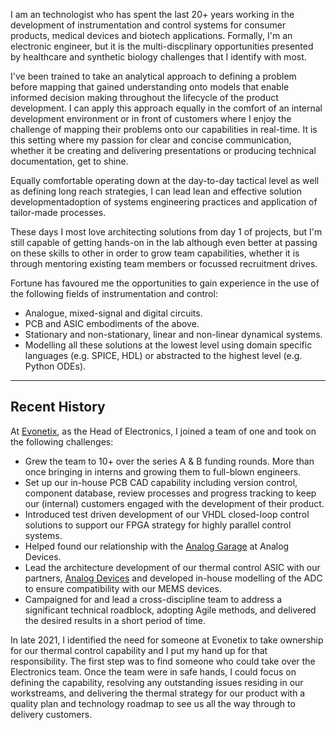 I am an technologist who has spent the last 20+ years working in the development of instrumentation and control systems for consumer products, medical devices and biotech applications. Formally, I'm an electronic engineer, but it is the multi-discplinary opportunities presented by healthcare and synthetic biology challenges that I identify with most.

I've been trained to take an analytical approach to defining a problem before mapping that gained understanding onto models that enable informed decision making throughout the lifecycle of the product development. I can apply this approach equally in the comfort of an internal development environment or in front of customers where I enjoy the challenge of mapping their problems onto our capabilities in real-time. It is this setting where my passion for clear and concise communication, whether it be creating and delivering presentations or producing technical documentation, get to shine.

Equally comfortable operating down at the day-to-day tactical level as well as defining long reach strategies, I can lead lean and effective solution developmentadoption of systems engineering practices and application of tailor-made processes.

These days I most love architecting solutions from day 1 of projects, but I'm still capable of getting hands-on in the lab although even better at passing on these skills to other in order to grow team capabilities, whether it is through mentoring existing team members or focussed recruitment drives.

Fortune has favoured me the opportunities to gain experience in the use of the following fields of instrumentation and control:
* Analogue, mixed-signal and digital circuits.
* PCB and ASIC embodiments of the above.
* Stationary and non-stationary, linear and non-linear dynamical systems.
* Modelling all these solutions at the lowest level using domain specific languages (e.g. SPICE, HDL) or abstracted to the highest level (e.g. Python ODEs).

---
## Recent History

At [Evonetix][evo], as the Head of Electronics, I joined a team of one and took on the following challenges:
* Grew the team to 10+ over the series A & B funding rounds. More than once bringing in interns and growing them to full-blown engineers.
* Set up our in-house PCB CAD capability including version control, component database, review processes and progress tracking to keep our (internal) customers engaged with the development of their product.
* Introduced test driven development of our VHDL closed-loop control solutions to support our FPGA strategy for highly parallel control systems.
* Helped found our relationship with the [Analog Garage][garage] at Analog Devices.
* Lead the architecture development of our thermal control ASIC with our partners, [Analog Devices][adi] and developed in-house modelling of the ADC to ensure compatibility with our MEMS devices.
* Campaigned for and lead a cross-discipline team to address a significant technical roadblock, adopting Agile methods, and delivered the desired results in a short period of time.

In late 2021, I identified the need for someone at Evonetix to take ownership for our thermal control capability and I put my hand up for that responsibility. The first step was to find someone who could take over the Electronics team. Once the team were in safe hands, I could focus on defining the capability, resolving any outstanding issues residing in our workstreams, and delivering the thermal strategy for our product with a quality plan and technology roadmap to see us all the way through to delivery customers.

[evo]: https://www.evonetix.com/ "Evonetix"
[garage]: https://www.analog.com/en/about-adi/incubators/analog-garage.html "Analog Garage"
[adi]: https://www.analog.com/ "Analog Devices"
